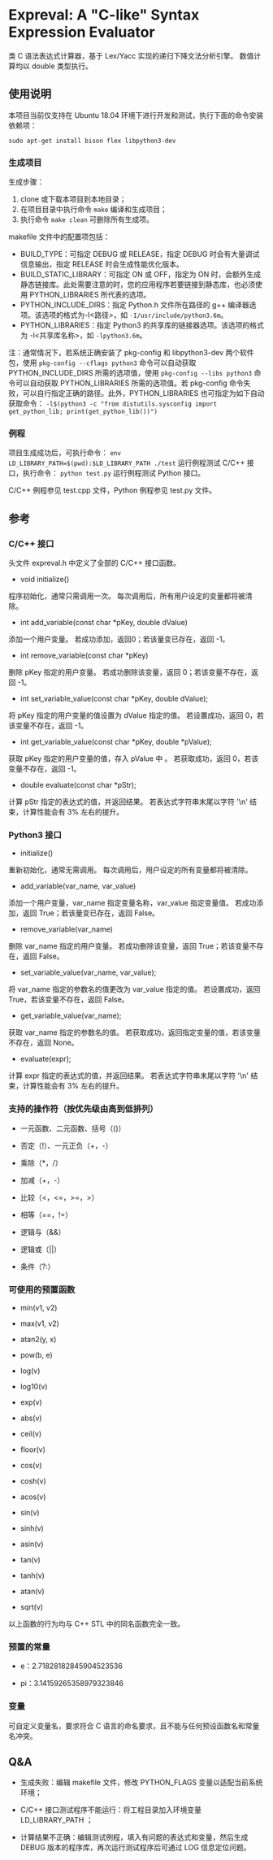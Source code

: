 # Expreval: A "C-like" Syntax Expression Evaluator

类 C 语法表达式计算器，基于 Lex/Yacc 实现的递归下降文法分析引擎。
数值计算均以 double 类型执行。

## 使用说明

本项目当前仅支持在 Ubuntu 18.04 环境下进行开发和测试，执行下面的命令安装依赖项：

`sudo apt-get install bison flex libpython3-dev`

### 生成项目

生成步骤：

1. clone 或下载本项目到本地目录；
2. 在项目目录中执行命令 `make` 编译和生成项目；
3. 执行命令 `make clean` 可删除所有生成项。

makefile 文件中的配置项包括：

* BUILD_TYPE：可指定 DEBUG 或 RELEASE，指定 DEBUG 时会有大量调试信息输出，指定 RELEASE 时会生成性能优化版本。
* BUILD_STATIC_LIBRARY：可指定 ON 或 OFF，指定为 ON 时，会额外生成静态链接库。此处需要注意的时，您的应用程序若要链接到静态库，也必须使用 PYTHON_LIBRARIES 所代表的选项。
* PYTHON_INCLUDE_DIRS：指定 Python.h 文件所在路径的 g++ 编译器选项。该选项的格式为-I<路径>，如 `-I/usr/include/python3.6m`。
* PYTHON_LIBRARIES：指定 Python3 的共享库的链接器选项。该选项的格式为 -l<共享库名称>，如 `-lpython3.6m`。

注：通常情况下，若系统正确安装了 pkg-config 和 libpython3-dev 两个软件包，使用 `pkg-config --cflags python3` 命令可以自动获取 PYTHON_INCLUDE_DIRS 所需的选项值，使用 `pkg-config --libs python3` 命令可以自动获取 PYTHON_LIBRARIES 所需的选项值。若 pkg-config 命令失败，可以自行指定正确的路径。此外，PYTHON_LIBRARIES 也可指定为如下自动获取命令：
`-l$(python3 -c "from distutils.sysconfig import get_python_lib; print(get_python_lib())")`

### 例程

项目生成成功后，可执行命令：
```env LD_LIBRARY_PATH=$(pwd):$LD_LIBRARY_PATH ./test```
运行例程测试 C/C++ 接口，执行命令：
```python test.py```
运行例程测试 Python 接口。

C/C++ 例程参见 test.cpp 文件，Python 例程参见 test.py 文件。

## 参考

### C/C++ 接口

头文件 expreval.h 中定义了全部的 C/C++ 接口函数。

* void initialize()

程序初始化，通常只需调用一次。
每次调用后，所有用户设定的变量都将被清除。

* int add_variable(const char *pKey, double dValue)

添加一个用户变量。
若成功添加，返回0；若该量变已存在，返回 -1。

* int remove_variable(const char *pKey)

删除 pKey 指定的用户变量。
若成功删除该变量，返回 0；若该变量不存在，返回 -1。

* int set_variable_value(const char *pKey, double dValue);

将 pKey 指定的用户变量的值设置为 dValue 指定的值。
若设置成功，返回 0，若该变量不存在，返回 -1。

* int get_variable_value(const char *pKey, double *pValue);

获取 pKey 指定的用户变量的值，存入 pValue 中 。
若获取成功，返回 0，若该变量不存在，返回 -1。

* double evaluate(const char *pStr);

计算 pStr 指定的表达式的值，并返回结果。
若表达式字符串末尾以字符 '\n' 结束，计算性能会有 3% 左右的提升。

### Python3 接口

* initialize()

重新初始化，通常无需调用。
每次调用后，用户设定的所有变量都将被清除。

* add_variable(var_name, var_value)

添加一个用户变量，var_name 指定变量名称，var_value 指定变量值。
若成功添加，返回 True；若该量变已存在，返回 False。

* remove_variable(var_name)

删除 var_name 指定的用户变量。
若成功删除该变量，返回 True；若该变量不存在，返回 False。

* set_variable_value(var_name, var_value);

将 var_name 指定的参数名的值更改为 var_value 指定的值。
若设置成功，返回 True，若该变量不存在，返回 False。

* get_variable_value(var_name);

获取 var_name 指定的参数名的值。
若获取成功，返回指定变量的值，若该变量不存在，返回 None。

* evaluate(expr);

计算 expr 指定的表达式的值，并返回结果。
若表达式字符串末尾以字符 '\n' 结束，计算性能会有 3% 左右的提升。

### 支持的操作符（按优先级由高到低排列）

* 一元函数、二元函数、括号（()）

* 否定（!）、一元正负（+，-）

* 乘除（*，/）

* 加减（+，-）

* 比较（<，<=，>=，>）

* 相等（==，!=）

* 逻辑与（&&）

* 逻辑或（||）

* 条件（?:）

### 可使用的预置函数

* min(v1, v2)

* max(v1, v2)

* atan2(y, x)

* pow(b, e)

* log(v)

* log10(v)

* exp(v)

* abs(v)

* ceil(v)

* floor(v)

* cos(v)

* cosh(v)

* acos(v)

* sin(v)

* sinh(v)

* asin(v)

* tan(v)

* tanh(v)

* atan(v)

* sqrt(v)

以上函数的行为均与 C++ STL 中的同名函数完全一致。

### 预置的常量

* e：2.71828182845904523536

* pi：3.14159265358979323846

### 变量

可自定义变量名，要求符合 C 语言的命名要求，且不能与任何预设函数名和常量名冲突。

## Q&A

* 生成失败：编辑 makefile 文件，修改 PYTHON_FLAGS 变量以适配当前系统环境；

* C/C++ 接口测试程序不能运行：将工程目录加入环境变量 LD_LIBRARY_PATH ；

* 计算结果不正确：编辑测试例程，填入有问题的表达式和变量，然后生成 DEBUG 版本的程序库，再次运行测试程序后可通过 LOG 信息定位问题。
